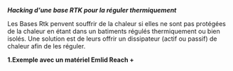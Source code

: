 ***Hacking d'une base RTK pour la réguler thermiquement***

Les Bases Rtk penvent souffrir de la chaleur si elles ne sont pas protégées de la chaleur en étant dans un batiments régulés thermiquement ou bien isolés. Une solution est de leurs offrir un dissipateur (actif ou passif) de chaleur afin de les réguler.

**1.Exemple avec un matériel Emlid Reach +**



